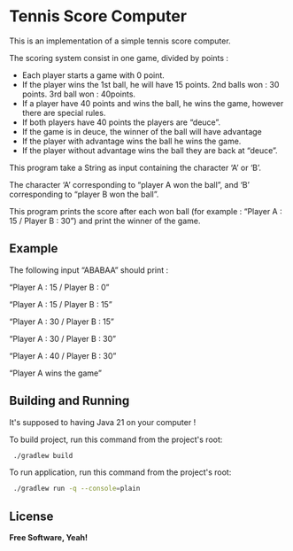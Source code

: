 # Tennis Score Computer

This is an implementation of a simple tennis score computer.

The scoring system consist in one game, divided by points :

- Each player starts a game with 0 point.
- If the player wins the 1st ball, he will have 15 points. 2nd balls won : 30 points. 3rd ball won : 40points.
- If a player have 40 points and wins the ball, he wins the game, however there are special rules.
- If both players have 40 points the players are “deuce”.
- If the game is in deuce, the winner of the ball will have advantage
- If the player with advantage wins the ball he wins the game.
- If the player without advantage wins the ball they are back at “deuce”.


This program take a String as input containing the character ‘A’ or ‘B’. 

The character ‘A’ corresponding to “player A won the ball”, and ‘B’ corresponding to “player B won the ball”.

This program prints the score after each won ball (for example : “Player A : 15 / Player B : 30”) and print the winner of the game.
## Example

The following input “ABABAA” should print :

“Player A : 15 / Player B : 0”

“Player A : 15 / Player B : 15”

“Player A : 30 / Player B : 15”

“Player A : 30 / Player B : 30”

“Player A : 40 / Player B : 30”

“Player A wins the game”


## Building and Running 
It's supposed to having Java 21 on your computer !

To build project,  run this command from the project's root:
```sh
 ./gradlew build 
 ```

To run application, run this command from the project's root:
```sh
 ./gradlew run -q --console=plain 
 ```


## License

**Free Software, Yeah!**

